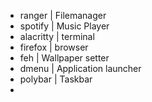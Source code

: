 - ranger    | Filemanager
- spotify   | Music Player
- alacritty | terminal
- firefox   | browser
- feh       | Wallpaper setter
- dmenu     | Application launcher
- polybar   | Taskbar
- 
